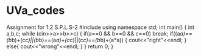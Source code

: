 # UVa_codes
Assignment for 1.2 S.P.L.S-2 
#include <iostream>
using namespace std;
int main()
{
    int a,b,c;
    while (cin>>a>>b>>c)
    {
        if(a==0 && b==0 && c==0)
            break;
        if((a*a)==(b*b)+(c*c)||(b*b)==(a*a)+(c*c)||(c*c)==(b*b)+(a*a))
        {
            cout<<"right"<<endl;
        } else{
            cout<<"wrong"<<endl;
        }
    }
    return 0;
}
